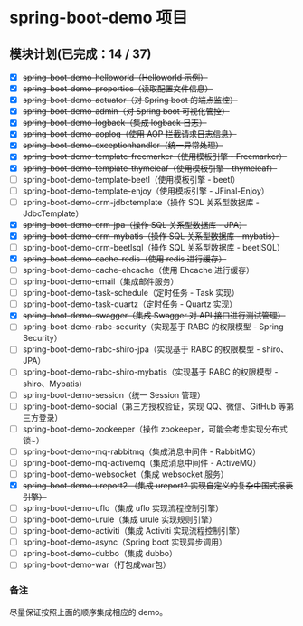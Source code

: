 # spring-boot-demo 项目

##  模块计划(已完成：14 / 37)

- [x] ~~spring-boot-demo-helloworld（Helloworld 示例）~~
- [x] ~~spring-boot-demo-properties（读取配置文件信息）~~
- [x] ~~spring-boot-demo-actuator（对 Spring boot 的端点监控）~~
- [x] ~~spring-boot-demo-admin（对 Spring boot 可视化管控）~~
- [x] ~~spring-boot-demo-logback（集成 logback 日志）~~
- [x] ~~spring-boot-demo-aoplog（使用 AOP 拦截请求日志信息）~~
- [x] ~~spring-boot-demo-exceptionhandler（统一异常处理）~~
- [x] ~~spring-boot-demo-template-freemarker（使用模板引擎 - Freemarker）~~
- [x] ~~spring-boot-demo-template-thymeleaf（使用模板引擎 - thymeleaf）~~
- [ ] spring-boot-demo-template-beetl（使用模板引擎 - beetl）
- [ ] spring-boot-demo-template-enjoy（使用模板引擎 - JFinal-Enjoy）
- [ ] spring-boot-demo-orm-jdbctemplate（操作 SQL 关系型数据库 - JdbcTemplate）
- [x] ~~spring-boot-demo-orm-jpa（操作 SQL 关系型数据库 - JPA）~~
- [x] ~~spring-boot-demo-orm-mybatis（操作 SQL 关系型数据库 - mybatis）~~
- [ ] spring-boot-demo-orm-beetlsql（操作 SQL 关系型数据库 - beetlSQL）
- [x] ~~spring-boot-demo-cache-redis（使用 redis 进行缓存）~~
- [ ] spring-boot-demo-cache-ehcache（使用 Ehcache 进行缓存）
- [ ] spring-boot-demo-email（集成邮件服务）
- [ ] spring-boot-demo-task-schedule（定时任务 - Task 实现）
- [ ] spring-boot-demo-task-quartz（定时任务 - Quartz 实现）
- [x] ~~spring-boot-demo-swagger（集成 Swagger 对 API 接口进行测试管理）~~
- [ ] spring-boot-demo-rabc-security（实现基于 RABC 的权限模型 - Spring Security）
- [ ] spring-boot-demo-rabc-shiro-jpa（实现基于 RABC 的权限模型 - shiro、JPA）
- [ ] spring-boot-demo-rabc-shiro-mybatis（实现基于 RABC 的权限模型 - shiro、Mybatis）
- [ ] spring-boot-demo-session（统一 Session 管理）
- [ ] spring-boot-demo-social（第三方授权验证，实现 QQ、微信、GitHub 等第三方登录）
- [ ] spring-boot-demo-zookeeper（操作 zookeeper，可能会考虑实现分布式锁~）
- [ ] spring-boot-demo-mq-rabbitmq（集成消息中间件 - RabbitMQ）
- [ ] spring-boot-demo-mq-activemq（集成消息中间件 - ActiveMQ）
- [ ] spring-boot-demo-websocket（集成 websocket 服务）
- [x] ~~spring-boot-demo-ureport2 （集成 ureport2 实现自定义的复杂中国式报表引擎）~~
- [ ] spring-boot-demo-uflo（集成  uflo 实现流程控制引擎）
- [ ] spring-boot-demo-urule（集成  urule 实现规则引擎）
- [ ] spring-boot-demo-activiti（集成 Activiti 实现流程控制引擎）
- [ ] spring-boot-demo-async（Spring boot 实现异步调用）
- [ ] spring-boot-demo-dubbo（集成 dubbo）
- [ ] spring-boot-demo-war（打包成war包）

### 备注

尽量保证按照上面的顺序集成相应的 demo。